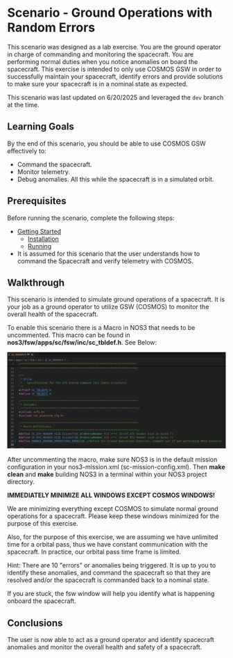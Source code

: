# Scenario - Ground Operations with Random Errors

This scenario was designed as a lab exercise. You are the ground operator in charge of commanding and monitoring the spacecraft. You are performing normal duties when you notice anomalies on board the spacecraft. This exercise is intended to only use COSMOS GSW in order to successfully maintain your spacecraft, identify errors and provide solutions to make sure your spacecraft is in a nominal state as expected. 

This scenario was last updated on 6/20/2025 and leveraged the `dev` branch at the time.

## Learning Goals

By the end of this scenario, you should be able to use COSMOS GSW effectively to:
* Command the spacecraft. 
* Monitor telemetry. 
* Debug anomalies.
All this while the spacecraft is in a simulated orbit.

## Prerequisites

Before running the scenario, complete the following steps:
* [Getting Started](./NOS3_Getting_Started.md)
  * [Installation](./NOS3_Getting_Started.md#installation)
  * [Running](./NOS3_Getting_Started.md#running)
* It is assumed for this scenario that the user understands how to command the Spacecraft and verify telemetry with COSMOS.

## Walkthrough
This scenario is intended to simulate ground operations of a spacecraft. It is your job as a ground operator to utilize GSW (COSMOS) to monitor the overall health of the spacecraft. 

To enable this scenario there is a Macro in NOS3 that needs to be uncommented. This macro can be found in **nos3/fsw/apps/sc/fsw/inc/sc_tbldef.h**. See Below:

![Macro_Ground_Operations_Exercise](./_static/scenario_random_errors/ground_operations_macro.png)

After uncommenting the macro, make sure NOS3 is in the default mission configuration in your nos3-mission.xml (sc-mission-config.xml). Then **make clean** and **make** building NOS3 in a terminal within your NOS3 project directory.

**IMMEDIATELY MINIMIZE ALL WINDOWS EXCEPT COSMOS WINDOWS!**

We are minimizing everything except COSMOS to simulate normal ground operations for a spacecraft. Please keep these windows minimized for the purpose of this exercise. 

Also, for the purpose of this exercise, we are assuming we have unlimited time for a orbital pass, thus we have constant communication with the spacecraft. In practice, our orbital pass time frame is limited.

Hint: There are 10 "errors" or anomalies being triggered. It is up to you to identify these anomalies, and command the spacecraft so that they are resolved and/or the spacecraft is commanded back to a nominal state.

If you are stuck, the fsw window will help you identify what is happening onboard the spacecraft.

## Conclusions

The user is now able to act as a ground operator and identify spacecraft anomalies and monitor the overall health and safety of a spacecraft.


